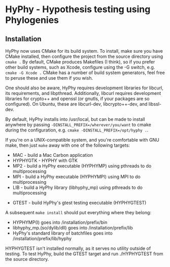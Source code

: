 HyPhy - Hypothesis testing using Phylogenies
============================================

Installation
------------

HyPhy now uses CMake for its build system.
To install, make sure you have CMake installed,
then configure the project from the source directory using
`cmake .`
By default, CMake produces Makefiles (I think),
so if you prefer other build systems, such as Xcode,
configure using the -G switch, e.g.
`cmake -G Xcode .`
CMake has a number of build system generators,
feel free to peruse these and use them if you wish.

One should also be aware, HyPhy requires development libraries
for libcurl, its requirements, and libpthread.
Additionally, libcurl requires development libraries for
crypto++ and openssl (or gnutls, if your packages are so configured).
On Ubuntu, these are libcurl-dev, libcrypto++-dev, and libssl-dev.

By default, HyPhy installs into /usr/local,
but can be made to install anywhere by passing
`-DINSTALL_PREFIX=/wherever/you/want`
to cmake during the configuration, e.g.
`cmake -DINSTALL_PREFIX=/opt/hyphy .`.

If you're on a UNIX-compatible system,
and you're comfortable with GNU make,
then just `make` away with one of the following targets:

+   MAC - build a Mac Carbon application
+   HYPHYGTK - HYPHY with GTK
+   MP2 - build a HyPhy executable (HYPHYMP) using pthreads to do multiprocessing
+   MPI - build a HyPhy executable (HYPHYMPI) using MPI to do multiprocessing
+   LIB - build a HyPhy library (libhyphy_mp) using pthreads to do multiprocessing
-   GTEST - build HyPhy's gtest testing executable (HYPHYGTEST)

A subsequent `make install` should put everything where they belong:

+   HYPHYMP(I) goes into /installation/prefix/bin
+   libhyphy_mp.(so/dylib/dll) goes into /installation/prefix/lib
+   HyPhy's standard library of batchfiles goes into /installation/prefix/lib/hyphy

HYPHYGTEST isn't installed normally,
as it serves no utility outside of testing.
To test HyPhy,
build the GTEST target and run ./HYPHYGTEST from the source directory.
